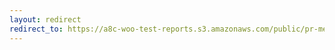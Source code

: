```yaml
---
layout: redirect
redirect_to: https://a8c-woo-test-reports.s3.amazonaws.com/public/pr-merge/40753/e2e/index.html
---
```

